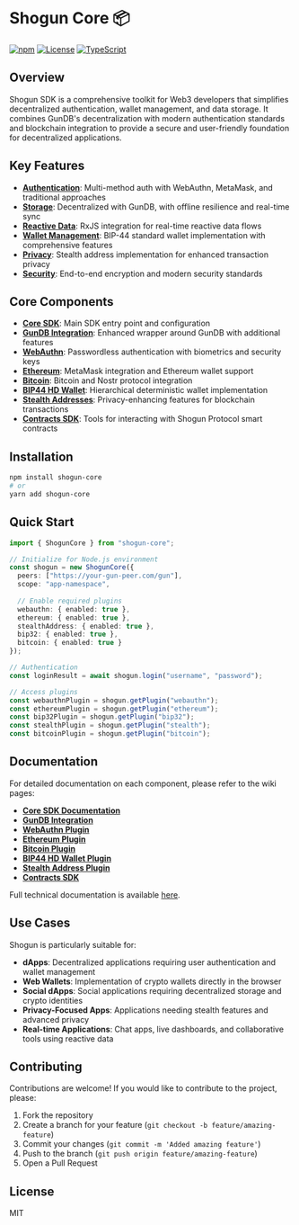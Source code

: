 # Shogun Core 📦

[![npm](https://img.shields.io/badge/npm-v1.0.0-blue)](https://www.npmjs.com/package/shogun-core)
[![License](https://img.shields.io/badge/license-MIT-yellow)](https://opensource.org/licenses/MIT)
[![TypeScript](https://img.shields.io/badge/TypeScript-5.3.3-blue)](https://www.typescriptlang.org/)

## Overview

Shogun SDK is a comprehensive toolkit for Web3 developers that simplifies decentralized authentication, wallet management, and data storage. It combines GunDB's decentralization with modern authentication standards and blockchain integration to provide a secure and user-friendly foundation for decentralized applications.

## Key Features

- **[Authentication](wiki/core.md#authentication)**: Multi-method auth with WebAuthn, MetaMask, and traditional approaches
- **[Storage](wiki/gundb.md)**: Decentralized with GunDB, with offline resilience and real-time sync
- **[Reactive Data](wiki/gundb.md#reactive-programming-with-rxjs)**: RxJS integration for real-time reactive data flows
- **[Wallet Management](wiki/bip44.md)**: BIP-44 standard wallet implementation with comprehensive features
- **[Privacy](wiki/stealth-address.md)**: Stealth address implementation for enhanced transaction privacy
- **[Security](wiki/core.md)**: End-to-end encryption and modern security standards

## Core Components

- **[Core SDK](wiki/core.md)**: Main SDK entry point and configuration
- **[GunDB Integration](wiki/gundb.md)**: Enhanced wrapper around GunDB with additional features
- **[WebAuthn](wiki/webauthn.md)**: Passwordless authentication with biometrics and security keys
- **[Ethereum](wiki/ethereum.md)**: MetaMask integration and Ethereum wallet support
- **[Bitcoin](wiki/bitcoin.md)**: Bitcoin and Nostr protocol integration
- **[BIP44 HD Wallet](wiki/bip44.md)**: Hierarchical deterministic wallet implementation
- **[Stealth Addresses](wiki/stealth-address.md)**: Privacy-enhancing features for blockchain transactions
- **[Contracts SDK](wiki/contracts.md)**: Tools for interacting with Shogun Protocol smart contracts

## Installation

```bash
npm install shogun-core
# or
yarn add shogun-core
```

## Quick Start

```typescript
import { ShogunCore } from "shogun-core";

// Initialize for Node.js environment
const shogun = new ShogunCore({
  peers: ["https://your-gun-peer.com/gun"],
  scope: "app-namespace",
  
  // Enable required plugins
  webauthn: { enabled: true },
  ethereum: { enabled: true },
  stealthAddress: { enabled: true },
  bip32: { enabled: true },
  bitcoin: { enabled: true }
});

// Authentication
const loginResult = await shogun.login("username", "password");

// Access plugins
const webauthnPlugin = shogun.getPlugin("webauthn");
const ethereumPlugin = shogun.getPlugin("ethereum");
const bip32Plugin = shogun.getPlugin("bip32");
const stealthPlugin = shogun.getPlugin("stealth");
const bitcoinPlugin = shogun.getPlugin("bitcoin");
```

## Documentation

For detailed documentation on each component, please refer to the wiki pages:

- **[Core SDK Documentation](wiki/core.md)**
- **[GunDB Integration](wiki/gundb.md)**
- **[WebAuthn Plugin](wiki/webauthn.md)**
- **[Ethereum Plugin](wiki/ethereum.md)**
- **[Bitcoin Plugin](wiki/bitcoin.md)**
- **[BIP44 HD Wallet Plugin](wiki/bip44.md)**
- **[Stealth Address Plugin](wiki/stealth-address.md)**
- **[Contracts SDK](wiki/contracts.md)**

Full technical documentation is available [here](https://shogun-core-docs.vercel.app/).

## Use Cases

Shogun is particularly suitable for:

- **dApps**: Decentralized applications requiring user authentication and wallet management
- **Web Wallets**: Implementation of crypto wallets directly in the browser
- **Social dApps**: Social applications requiring decentralized storage and crypto identities
- **Privacy-Focused Apps**: Applications needing stealth features and advanced privacy
- **Real-time Applications**: Chat apps, live dashboards, and collaborative tools using reactive data

## Contributing

Contributions are welcome! If you would like to contribute to the project, please:

1. Fork the repository
2. Create a branch for your feature (`git checkout -b feature/amazing-feature`)
3. Commit your changes (`git commit -m 'Added amazing feature'`)
4. Push to the branch (`git push origin feature/amazing-feature`)
5. Open a Pull Request

## License

MIT
